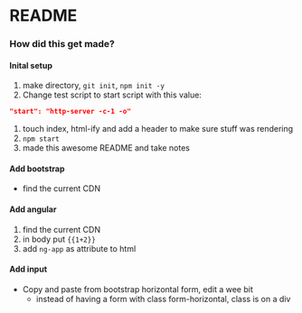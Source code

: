 # README

### How did this get made?


#### Inital setup

1. make directory, `git init`, `npm init -y`
1. Change test script to start script with this value:

  ```json
  "start": "http-server -c-1 -o"
  ```

1. touch index, html-ify and add a header to make sure stuff was rendering
1. `npm start`
1. made this awesome README and take notes

#### Add bootstrap

* find the current CDN

#### Add angular

1. find the current CDN
1. in body put `{{1+2}}`
1. add `ng-app` as attribute to html

#### Add input

* Copy and paste from bootstrap horizontal form, edit a wee bit
  * instead of having a form with class form-horizontal, class is on a div
